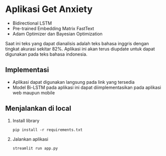 # Aplikasi Get Anxiety

- Bidirectional LSTM
- Pre-trained Embedding Matrix FastText
- Adam Optimizer dan Bayesian Optimization

Saat ini teks yang dapat dianalisis adalah teks bahasa inggris dengan tingkat akurasi sekitar 82%. Aplikasi ini akan terus diupdate untuk dapat digunakan pada teks bahasa indonesia.

## Implementasi
- Aplikasi  dapat digunakan langsung pada link yang tersedia
- Model Bi-LSTM pada aplikasi ini dapat diimplementasikan pada aplikasi web maupun mobile

## Menjalankan di local

1. Install library
   ```
   pip install -r requirements.txt
   ```

2. Jalankan aplikasi
   ```
   streamlit run app.py
   ```

